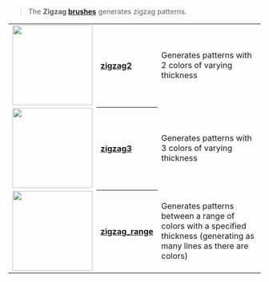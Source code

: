 > The **Zigzag [brushes](Brush-Shaders)** generates zigzag patterns.

<table>
  <tbody>
    <tr>
        <td align="left"><a href="zigzag2"><img width="160" src="https://s3.amazonaws.com/misc.lachlanmcdonald.com/magicavoxel-shaders/0.10.2/zigzag2_direction0.png" alt=""></a></td>
        <th align="left"><a href="zigzag2">zigzag2</a></th>
        <td>Generates patterns with 2 colors of varying thickness</td>
    </tr>
    <tr>
        <td align="left"><a href="zigzag3"><img width="160" src="https://s3.amazonaws.com/misc.lachlanmcdonald.com/magicavoxel-shaders/0.10.2/zigzag3_direction0.png" alt=""></a></td>
        <th align="left"><a href="zigzag3">zigzag3</a></th>
        <td>Generates patterns with 3 colors of varying thickness</td>
    </tr>
    <tr>
        <td align="left"><a href="zigzag_range"><img width="160" src="https://s3.amazonaws.com/misc.lachlanmcdonald.com/magicavoxel-shaders/0.10.2/zigzag_range_example2.png" alt=""></a></td>
        <th align="left"><a href="zigzag_range">zigzag_range</a></th>
        <td>Generates patterns between a range of colors with a specified thickness (generating as many lines as there are colors)</td>
    </tr>
  </tbody>
</table>